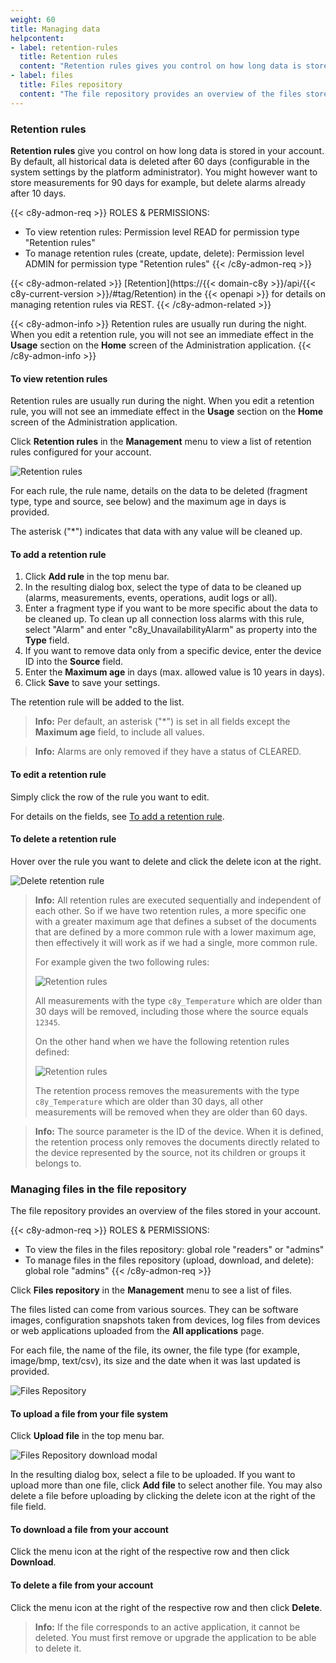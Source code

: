 ```yaml
---
weight: 60
title: Managing data
helpcontent:
- label: retention-rules
  title: Retention rules
  content: "Retention rules gives you control on how long data is stored in your account. By default, all historical data is deleted after 60 days (configurable in the system settings). You can however store measurements for 90 days for example, but delete alarms already after 10 days."
- label: files
  title: Files repository
  content: "The file repository provides an overview of the files stored in your account. The files can come from various sources. They can be software images, configuration snapshots taken from devices, log files from devices or web applications uploaded from the **Own applications** page."
---
```


<a name="retention-rules"></a>
### Retention rules

**Retention rules** give you control on how long data is stored in your account. By default, all historical data is deleted after 60 days (configurable in the system settings by the platform administrator). You might however want to store measurements for 90 days for example, but delete alarms already after 10 days.

{{< c8y-admon-req >}}
ROLES & PERMISSIONS:
- To view retention rules: Permission level READ for permission type "Retention rules"
- To manage retention rules (create, update, delete): Permission level ADMIN for permission type "Retention rules"
{{< /c8y-admon-req >}}

{{< c8y-admon-related >}}
[Retention](https://{{< domain-c8y >}}/api/{{< c8y-current-version >}}/#tag/Retention) in the {{< openapi >}} for details on managing retention rules via REST.
{{< /c8y-admon-related >}}

 {{< c8y-admon-info >}}
Retention rules are usually run during the night. When you edit a retention rule, you will not see an immediate effect in the **Usage** section on the **Home** screen of the Administration application.
{{< /c8y-admon-info >}}

<a name="view-retention-rule"></a>
#### To view retention rules

Retention rules are usually run during the night. When you edit a retention rule, you will not see an immediate effect in the **Usage** section on the **Home** screen of the Administration application.

Click **Retention rules** in the **Management** menu to view a list of retention rules configured for your account.

<img src="/images/users-guide/Administration/admin-retention-rules.png" alt="Retention rules">

For each rule, the rule name, details on the data to be deleted (fragment type, type and source, see below) and the maximum age in days is provided.

The asterisk ("*") indicates that data with any value will be cleaned up.


<a name="add-retention-rule"></a>
#### To add a retention rule

1. Click **Add rule** in the top menu bar.
2. In the resulting dialog box, select the type of data to be cleaned up (alarms, measurements, events, operations, audit logs or all).
3. Enter a fragment type if you want to be more specific about the data to be cleaned up. To clean up all connection loss alarms with this rule, select "Alarm" and enter "c8y_UnavailabilityAlarm" as property into the **Type** field.
4. If you want to remove data only from a specific device, enter the device ID into the **Source** field.
5. Enter the **Maximum age** in days (max. allowed value is 10 years in days).
6. Click **Save** to save your settings.

The retention rule will be added to the list.

>**Info:** Per default, an asterisk ("*") is set in all fields except the **Maximum age** field, to include all values.

>**Info:** Alarms are only removed if they have a status of CLEARED.

#### To edit a retention rule

Simply click the row of the rule you want to edit.

For details on the fields, see [To add a retention rule](#add-retention-rule).


#### To delete a retention rule

Hover over the rule you want to delete and click the delete icon at the right.

<img src="/images/users-guide/Administration/admin-retention-rules-delete.png" alt="Delete retention rule">

>**Info:** All retention rules are executed sequentially and independent of each other. So if we have two retention rules, a more specific one with a greater maximum age that defines a subset of the documents that are defined by a more common rule with a lower maximum age, then effectively it will work as if we had a single, more common rule.
>
>For example given the two following rules:
>   
><img src="/images/users-guide/Administration/admin-retention-rules-commspec1.png" alt="Retention rules"/>
>
>All measurements with the type `c8y_Temperature` which are older than 30 days will be removed, including those where the source equals `12345`.
>             
>On the other hand when we have the following retention rules defined:
>
><img src="/images/users-guide/Administration/admin-retention-rules-commspec2.png" alt="Retention rules"/>
>
>The retention process removes the measurements with the type `c8y_Temperature` which are older than 30 days, all other measurements will be removed when they are older than 60 days.

>**Info:** The source parameter is the ID of the device. When it is defined, the retention process only removes the documents directly related to the device represented by the source, not its children or groups it belongs to.

<a name="files"></a>
### Managing files in the file repository

The file repository provides an overview of the files stored in your account.

{{< c8y-admon-req >}}
ROLES & PERMISSIONS:
- To view the files in the files repository: global role "readers" or "admins"
- To manage files in the files repository (upload, download, and delete): global role "admins"
{{< /c8y-admon-req >}}

Click **Files repository** in the **Management** menu to see a list of files.

The files listed can come from various sources. They can be software images, configuration snapshots taken from devices, log files from devices or web applications uploaded from the **All applications** page.

For each file, the name of the file, its owner, the file type (for example, image/bmp, text/csv), its size and the date when it was last updated is provided.

<img src="/images/users-guide/Administration/admin-files-repository.png" alt="Files Repository" style="max-width: 100%">

#### To upload a file from your file system

Click **Upload file** in the top menu bar.

<img src="/images/users-guide/Administration/admin-files-repository-upload.png" alt="Files Repository download modal" style="max-width: 100%">

In the resulting dialog box, select a file to be uploaded. If you want to upload more than one file, click **Add file** to select another file. You may also delete a file before uploading by clicking the delete icon at the right of the file field.


#### To download a file from your account

Click the menu icon at the right of the respective row and then click **Download**.


#### To delete a file from your account

Click the menu icon at the right of the respective row and then click **Delete**.

>**Info:** If the file corresponds to an active application, it cannot be deleted. You must first remove or upgrade the application to be able to delete it.

